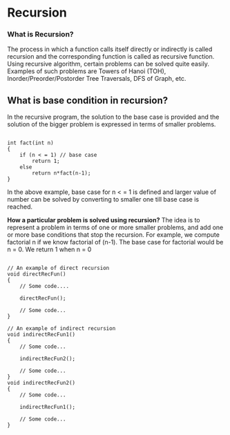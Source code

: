 # Recursion

### What is Recursion?

The process in which a function calls itself directly or indirectly is called recursion and the corresponding function is called as recursive function. Using recursive algorithm, certain problems can be solved quite easily. Examples of such problems are Towers of Hanoi (TOH), Inorder/Preorder/Postorder Tree Traversals, DFS of Graph, etc.

## What is base condition in recursion?

In the recursive program, the solution to the base case is provided and the solution of the bigger problem is expressed in terms of smaller problems.

```

int fact(int n)
{
    if (n < = 1) // base case
        return 1;
    else    
        return n*fact(n-1);    
}

```
In the above example, base case for n < = 1 is defined and larger value of number can be solved by converting to smaller one till base case is reached.


**How a particular problem is solved using recursion?**
The idea is to represent a problem in terms of one or more smaller problems, and add one or more base conditions that stop the recursion. For example, we compute factorial n if we know factorial of (n-1). The base case for factorial would be n = 0. We return 1 when n = 0

```

// An example of direct recursion
void directRecFun()
{
    // Some code....

    directRecFun();

    // Some code...
}

// An example of indirect recursion
void indirectRecFun1()
{
    // Some code...

    indirectRecFun2();

    // Some code...
}
void indirectRecFun2()
{
    // Some code...

    indirectRecFun1();

    // Some code...
}

```

